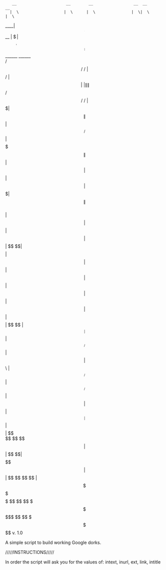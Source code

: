        __                      __        __                  __  __        __                     
      |  \                    |  \      |  \                |  \|  \      |  \                    
  ____| $$  ______    ______  | $$   __ | $$____   __    __  \$$| $$  ____| $$  ______    ______  
 /      $$ /      \  /      \ | $$  /  \| $$    \ |  \  |  \|  \| $$ /      $$ /      \  /      \ 
|  $$$$$$$|  $$$$$$\|  $$$$$$\| $$_/  $$| $$$$$$$\| $$  | $$| $$| $$|  $$$$$$$|  $$$$$$\|  $$$$$$\
| $$  | $$| $$  | $$| $$   \$$| $$   $$ | $$  | $$| $$  | $$| $$| $$| $$  | $$| $$    $$| $$   \$$
| $$__| $$| $$__/ $$| $$      | $$$$$$\ | $$__/ $$| $$__/ $$| $$| $$| $$__| $$| $$$$$$$$| $$      
 \$$    $$ \$$    $$| $$      | $$  \$$\| $$    $$ \$$    $$| $$| $$ \$$    $$ \$$     \| $$      
  \$$$$$$$  \$$$$$$  \$$       \$$   \$$ \$$$$$$$   \$$$$$$  \$$ \$$  \$$$$$$$  \$$$$$$$ \$$            v. 1.0
                                                                                                  
                                                                                                 
A simple script to build working Google dorks.

/////INSTRUCTIONS/////

In order the script will ask you for the values of: intext, inurl, ext, link, intitle 

